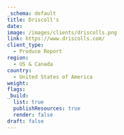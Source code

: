 ```yaml
---
_schema: default
title: Driscoll's
date:
image: /images/clients/driscolls.png
link: https://www.driscolls.com/
client_type:
  - Produce Report
region:
  - US & Canada
country:
  - United States of America
weight:
flags:
_build:
  list: true
  publishResources: true
  render: false
draft: false
---
```

